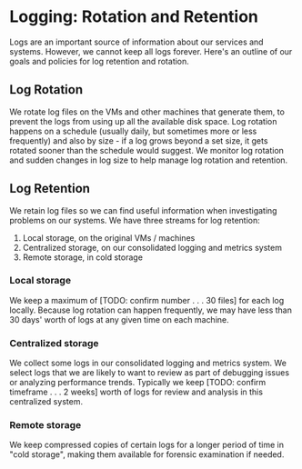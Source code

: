 # Logging: Rotation and Retention

Logs are an important source of information about our services and systems. However, we cannot keep all logs forever. Here's an outline of our goals and policies for log retention and rotation. 

## Log Rotation

We rotate log files on the VMs and other machines that generate them, to prevent the logs from using up all the available disk space. Log rotation happens on a schedule (usually daily, but sometimes more or less frequently) and also by size - if a log grows beyond a set size, it gets rotated sooner than the schedule would suggest. We monitor log rotation and sudden changes in log size to help manage log rotation and retention.

## Log Retention

We retain log files so we can find useful information when investigating problems on our systems. We have three streams for log retention:

1. Local storage, on the original VMs / machines
2. Centralized storage, on our consolidated logging and metrics system
3. Remote storage, in cold storage

### Local storage

We keep a maximum of [TODO: confirm number . . . 30 files] for each log locally. Because log rotation can happen frequently, we may have less than 30 days' worth of logs at any given time on each machine.  

### Centralized storage

We collect some logs in our consolidated logging and metrics system. We select logs that we are likely to want to review as part of debugging issues or analyzing performance trends. Typically we keep [TODO: confirm timeframe . . . 2 weeks] worth of logs for review and analysis in this centralized system.

### Remote storage

We keep compressed copies of certain logs for a longer period of time in "cold storage", making them available for forensic examination if needed.
